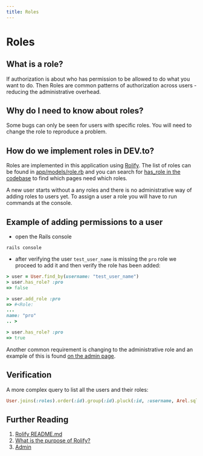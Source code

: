 ```yaml
---
title: Roles
---
```


# Roles

## What is a role?

If authorization is about who has permission to be allowed to do what you want to do. Then Roles are common patterns of authorization across users - reducing the administrative overhead.

## Why do I need to know about roles?

Some bugs can only be seen for users with specific roles. You will need to change the role to reproduce a problem.

## How do we implement roles in DEV.to?

Roles are implemented in this application using [Rolify][1]. The list of roles can be found in [app/models/role.rb][2] and you can search for [has_role in the codebase][3] to find which pages need which roles.

A new user starts without a any roles and there is no administrative way of adding roles to users yet. To assign a user a role you will have to run commands at the console.

## Example of adding permissions to a user

- open the Rails console

```shell
rails console
```

- after verifying the user `test_user_name` is missing the `pro` role we proceed to add it and then verify the role has been added:

```ruby
> user = User.find_by(username: "test_user_name")
> user.has_role? :pro
=> false

> user.add_role :pro
=> #<Role:
...
name: "pro"
.. >

> user.has_role? :pro
=> true
```

Another common requirement is changing to the administrative role and an example of this is found [on the admin page][5].

## Verification

A more complex query to list all the users and their roles:

```ruby
User.joins(:roles).order(:id).group(:id).pluck(:id, :username, Arel.sql("array_agg(roles.name)"))
```

## Further Reading

1. [Rolify README.md][1]
2. [What is the purpose of Rolify?][4]
3. [Admin][5]

[1]: https://github.com/RolifyCommunity/rolify
[2]: https://github.com/thepracticaldev/dev.to/blob/master/app/models/role.rb
[3]: https://github.com/thepracticaldev/dev.to/search?q=has_role&unscoped_q=has_role
[4]: https://stackoverflow.com/a/16096790/1511504
[5]: ./admin
